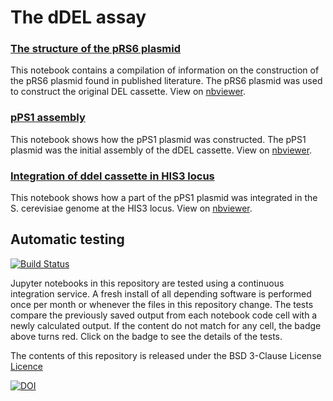 # The dDEL assay

### [The structure of the pRS6 plasmid](The_structure_of_the_pRS6_plasmid_used_in_the_del_assay.ipynb)

This notebook contains a compilation of information on the construction of the pRS6 plasmid found in published literature.
The pRS6 plasmid was used to construct the original DEL cassette. View on [nbviewer](https://nbviewer.jupyter.org/github/MetabolicEngineeringGroupCBMA/dDEL/blob/master/The_structure_of_the_pRS6_plasmid_used_in_the_del_assay.ipynb).

### [pPS1 assembly](pPS1_assembly.ipynb)

This notebook shows how the pPS1 plasmid was constructed. The pPS1 plasmid was the initial assembly of the dDEL cassette. View on [nbviewer](https://nbviewer.jupyter.org/github/MetabolicEngineeringGroupCBMA/dDEL/blob/master/pPS1_assembly.ipynb).

### [Integration of ddel cassette in HIS3 locus](Integration_of_ddel_in_HIS3_locus.ipynb)

This notebook shows how a part of the pPS1 plasmid was integrated in the S. cerevisiae genome at the HIS3 locus.
View on [nbviewer](https://nbviewer.jupyter.org/github/MetabolicEngineeringGroupCBMA/dDEL/blob/master/Integration_of_ddel_in_HIS3_locus.ipynb).

## Automatic testing

[![Build Status](https://travis-ci.org/MetabolicEngineeringGroupCBMA/dDEL.svg)](https://travis-ci.org/MetabolicEngineeringGroupCBMA/dDEL)

Jupyter notebooks in this repository are tested using a continuous integration service.
A fresh install of all depending software is performed once per month or whenever the files in this repository change.
The tests compare the previously saved output from each notebook code cell with a newly calculated output. 
If the content do not match for any cell, the badge above turns red. 
Click on the badge to see the details of the tests.


The contents of this repository is released under the BSD 3-Clause License [Licence](LICENCE.md)

[![DOI](https://zenodo.org/badge/112296590.svg)](https://zenodo.org/badge/latestdoi/112296590)
